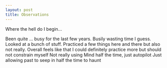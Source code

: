 ```yaml
---
layout: post
title: Observations
---
```


Where the hell do I begin...

Been quite ... busy for the last few years. Busily wasting time I guess.
Looked at a bunch of stuff.
Practiced a few things here and there but also not really.
Overall feels like that I could definitely practice more but should not constrain myself
Not really using Mind half the time, just autopilot
Just allowing past to seep in half the time to haunt
